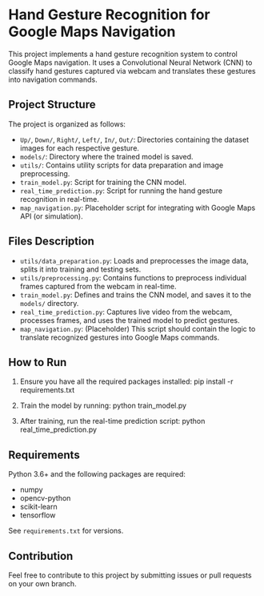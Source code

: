 # Hand Gesture Recognition for Google Maps Navigation

This project implements a hand gesture recognition system to control Google Maps navigation. It uses a Convolutional Neural Network (CNN) to classify hand gestures captured via webcam and translates these gestures into navigation commands.

## Project Structure

The project is organized as follows:

- `Up/`, `Down/`, `Right/`, `Left/`, `In/`, `Out/`: Directories containing the dataset images for each respective gesture.
- `models/`: Directory where the trained model is saved.
- `utils/`: Contains utility scripts for data preparation and image preprocessing.
- `train_model.py`: Script for training the CNN model.
- `real_time_prediction.py`: Script for running the hand gesture recognition in real-time.
- `map_navigation.py`: Placeholder script for integrating with Google Maps API (or simulation).

## Files Description

- `utils/data_preparation.py`: Loads and preprocesses the image data, splits it into training and testing sets.
- `utils/preprocessing.py`: Contains functions to preprocess individual frames captured from the webcam in real-time.
- `train_model.py`: Defines and trains the CNN model, and saves it to the `models/` directory.
- `real_time_prediction.py`: Captures live video from the webcam, processes frames, and uses the trained model to predict gestures.
- `map_navigation.py`: (Placeholder) This script should contain the logic to translate recognized gestures into Google Maps commands.

## How to Run

1. Ensure you have all the required packages installed:
pip install -r requirements.txt

2. Train the model by running:
python train_model.py

3. After training, run the real-time prediction script:
python real_time_prediction.py


## Requirements

Python 3.6+ and the following packages are required:

- numpy
- opencv-python
- scikit-learn
- tensorflow

See `requirements.txt` for versions.

## Contribution

Feel free to contribute to this project by submitting issues or pull requests on your own branch.
